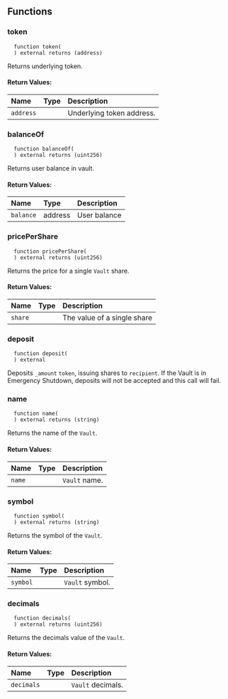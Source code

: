 


## Functions
### token
```solidity
  function token(
  ) external returns (address)
```
Returns underlying token.



#### Return Values:
| Name                           | Type          | Description                                                                  |
| :----------------------------- | :------------ | :--------------------------------------------------------------------------- |
|`address`|  | Underlying token address.
### balanceOf
```solidity
  function balanceOf(
  ) external returns (uint256)
```
Returns user balance in vault.



#### Return Values:
| Name                           | Type          | Description                                                                  |
| :----------------------------- | :------------ | :--------------------------------------------------------------------------- |
|`balance`| address | User balance
### pricePerShare
```solidity
  function pricePerShare(
  ) external returns (uint256)
```
Returns the price for a single `Vault` share.



#### Return Values:
| Name                           | Type          | Description                                                                  |
| :----------------------------- | :------------ | :--------------------------------------------------------------------------- |
|`share`|  | The value of a single share
### deposit
```solidity
  function deposit(
  ) external
```
Deposits `_amount` `token`, issuing shares to `recipient`. If the
Vault is in Emergency Shutdown, deposits will not be accepted and this
call will fail.



### name
```solidity
  function name(
  ) external returns (string)
```
Returns the name of the `Vault`.



#### Return Values:
| Name                           | Type          | Description                                                                  |
| :----------------------------- | :------------ | :--------------------------------------------------------------------------- |
|`name`|  | `Vault` name.
### symbol
```solidity
  function symbol(
  ) external returns (string)
```
Returns the symbol of the `Vault`.



#### Return Values:
| Name                           | Type          | Description                                                                  |
| :----------------------------- | :------------ | :--------------------------------------------------------------------------- |
|`symbol`|  | `Vault` symbol.
### decimals
```solidity
  function decimals(
  ) external returns (uint256)
```
Returns the decimals value of the `Vault`.



#### Return Values:
| Name                           | Type          | Description                                                                  |
| :----------------------------- | :------------ | :--------------------------------------------------------------------------- |
|`decimals`|  | `Vault` decimals.
